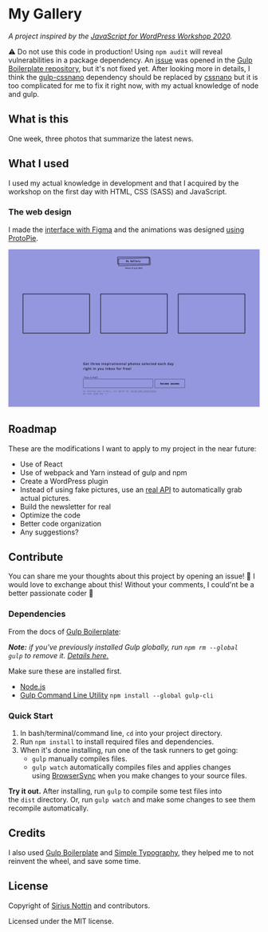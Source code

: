 # My Gallery

*A project inspired by the [JavaScript for WordPress Workshop 2020](https://github.com/siriusnottin/jsforwp-conf-workshop-2020).*

⚠️ Do not use this code in production! Using `npm audit` will reveal vulnerabilities in a package dependency. An [issue](https://github.com/cferdinandi/gulp-boilerplate/issues/78) was opened in the [Gulp Boilerplate repository](https://github.com/cferdinandi/gulp-boilerplate/issues/78), but it's not fixed yet. After looking more in details, I think the [gulp-cssnano](https://github.com/ben-eb/gulp-cssnano) dependency should be replaced by [cssnano](https://github.com/cssnano/cssnano) but it is too complicated for me to fix it right now, with my actual knowledge of node and gulp.

## What is this

One week, three photos that summarize the latest news.

## What I used

I used my actual knowledge in development and that I acquired by the workshop on the first day with HTML, CSS (SASS) and JavaScript.

### The web design

I made the [interface with Figma](https://www.figma.com/file/E3dKgosEeflZCEPVOkWIbr9Y/jsforwp-conf-workshop-2020?node-id=1%3A2) and the animations was designed [using ProtoPie](https://share.protopie.io/aiVA4d3StFW).

![The interface of the website](interface.png)

## Roadmap

These are the modifications I want to apply to my project in the near future:

- Use of React
- Use of webpack and Yarn instead of gulp and npm
- Create a WordPress plugin
- Instead of using fake pictures, use an [real API](https://api.ap.org/media/v/docs/api/) to automatically grab actual pictures.
- Build the newsletter for real
- Optimize the code
- Better code organization
- Any suggestions?

## Contribute

You can share me your thoughts about this project by opening an issue! 🚀
I would love to exchange about this! Without your comments, I could'nt be a better passionate coder 💪

### **Dependencies**

From the docs of [Gulp Boilerplate](https://github.com/cferdinandi/gulp-boilerplate):

***Note:** if you've previously installed Gulp globally, run `npm rm --global gulp` to remove it. [Details here.](https://medium.com/gulpjs/gulp-sips-command-line-interface-e53411d4467)*

Make sure these are installed first.

- [Node.js](http://nodejs.org/)
- [Gulp Command Line Utility](http://gulpjs.com/) `npm install --global gulp-cli`

### Quick Start

1. In bash/terminal/command line, `cd` into your project directory.
2. Run `npm install` to install required files and dependencies.
3. When it's done installing, run one of the task runners to get going:
    - `gulp` manually compiles files.
    - `gulp watch` automatically compiles files and applies changes using [BrowserSync](https://browsersync.io/) when you make changes to your source files.

**Try it out.** After installing, run `gulp` to compile some test files into the `dist` directory. Or, run `gulp watch` and make some changes to see them recompile automatically.

## Credits

I also used [Gulp Boilerplate](https://github.com/cferdinandi/gulp-boilerplate) and [Simple Typography](https://github.com/AdamMarsden/simple-typography), they helped me to not reinvent the wheel, and save some time.

## License

Copyright of [Sirius Nottin](https://nottin.me/) and contributors.

Licensed under the MIT license.
